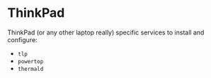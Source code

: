 # ThinkPad

ThinkPad (or any other laptop really) specific services to install and configure:

- `tlp`
- `powertop`
- `thermald`
